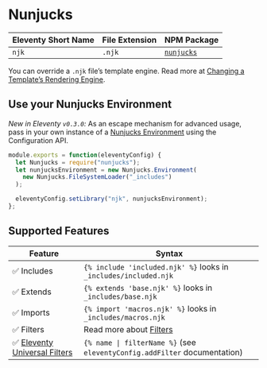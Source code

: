 # Nunjucks

| Eleventy Short Name | File Extension | NPM Package                                       |
| ------------------- | -------------- | ------------------------------------------------- |
| `njk`               | `.njk`         | [`nunjucks`](https://mozilla.github.io/nunjucks/) |

You can override a `.njk` file’s template engine. Read more at [Changing a Template’s Rendering Engine](/docs/engines.md).

## Use your Nunjucks Environment

_New in Eleventy `v0.3.0`:_ As an escape mechanism for advanced usage, pass in your own instance of a [Nunjucks Environment](https://mozilla.github.io/nunjucks/api.html#environment) using the Configuration API.

```js
module.exports = function(eleventyConfig) {
  let Nunjucks = require("nunjucks");
  let nunjucksEnvironment = new Nunjucks.Environment(
    new Nunjucks.FileSystemLoader("_includes")
  );

  eleventyConfig.setLibrary("njk", nunjucksEnvironment);
};
```

## Supported Features

| Feature                                                                      | Syntax                                                                    |
| ---------------------------------------------------------------------------- | ------------------------------------------------------------------------- |
| ✅ Includes                                                                  | `{% include 'included.njk' %}` looks in `_includes/included.njk`          |
| ✅ Extends                                                                   | `{% extends 'base.njk' %}` looks in `_includes/base.njk`                  |
| ✅ Imports                                                                   | `{% import 'macros.njk' %}` looks in `_includes/macros.njk`               |
| ✅ Filters                                                                   | Read more about [Filters](docs/filters.md)                                |
| ✅ [Eleventy Universal Filters](/docs/filters.md#built-in-universal-filters) | `{% name \| filterName %}` (see `eleventyConfig.addFilter` documentation) |
